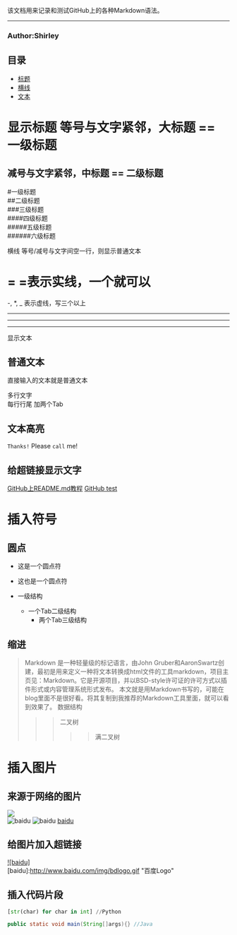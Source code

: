 该文档用来记录和测试GitHub上的各种Markdown语法。
***
###                    Author:Shirley



## <a name="index"/>目录
* [标题](#title)
* [横线](#line)
* [文本](#text)


<a name="title"/>显示标题
等号与文字紧邻，大标题 == 一级标题
=
减号与文字紧邻，中标题 == 二级标题
-
#一级标题  
##二级标题  
###三级标题  
####四级标题  
#####五级标题  
######六级标题


<a name="line"/>横线
等号/减号与文字间空一行，则显示普通文本

=
=表示实线，一个就可以
=
-, *, _ 表示虚线，写三个以上

---
***
___

<a name="text"/>显示文本
## 普通文本
直接输入的文本就是普通文本

多行文字  
每行行尾
加两个Tab

## 文本高亮
`Thanks!` Please `call` me!

## 给超链接显示文字
[GitHub上README.md教程](http://blog.csdn.net/kaitiren/article/details/38513715 "悬停显示")
[GitHub test](https://github.com/guodongxiaren/README) 

# 插入符号
## 圆点
* 这是一个圆点符
* 这也是一个圆点符

* 一级结构
  * 一个Tab二级结构
    * 两个Tab三级结构

## 缩进
>Markdown 是一种轻量级的标记语言，由John Gruber和AaronSwartz创建，最初是用来定义一种将文本转换成html文件的工具markdown，项目主页见：Markdown。它是开源项目，并以BSD-style许可证的许可方式以插件形式或内容管理系统形式发布。 本文就是用Markdown书写的，可能在blog里面不是很好看。将其复制到我推荐的Markdown工具里面，就可以看到效果了。
>数据结构  
>>>二叉树  
>>>>>满二叉树

# 插入图片
## 来源于网络的图片
![](http://www.baidu.com/img/bdlogo.gif)  
![baidu](http://www.baidu.com/img/bdlogo.gif) 
![baidu](http://www.baidu.com/img/bdlogo.gif "百度logo") 
[baidu](http://www.baidu.com/img/bdlogo.gif)

## 给图片加入超链接
[![baidu]](http://baidu.com)  
[baidu]:http://www.baidu.com/img/bdlogo.gif "百度Logo" 

## 插入代码片段
```Python
[str(char) for char in int] //Python
```
```Java
public static void main(String[]args){} //Java
```
